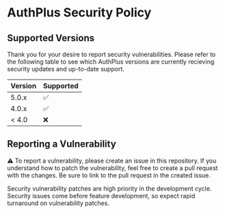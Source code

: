 # AuthPlus Security Policy

## Supported Versions

Thank you for your desire to report security vulnerabilities. Please refer to the following table to see which AuthPlus versions are currently recieving
security updates and up-to-date support.

| Version | Supported          |
| ------- | ------------------ |
| 5.0.x   | :white_check_mark:           |
| 4.0.x   | :white_check_mark: |
| < 4.0   | :x:                |

## Reporting a Vulnerability

⚠️ To report a vulnerability, please create an issue in this repository. If you understand how to patch the vulnerability, feel free to create a pull request
with the changes. Be sure to link to the pull request in the created issue.

Security vulnerability patches are high priority in the development cycle. Security issues come before feature development, so expect rapid turnaround on
vulnerability patches. 
